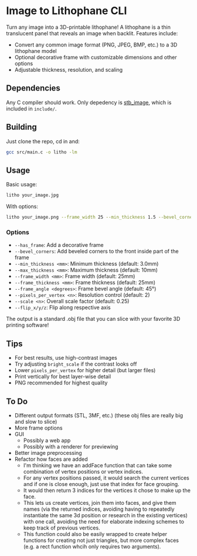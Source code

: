 # Image to Lithophane CLI 

Turn any image into a 3D-printable lithophane! A lithophane is a thin translucent panel that reveals an image when backlit. Features include:
- Convert any common image format (PNG, JPEG, BMP, etc.) to a 3D lithophane model
- Optional decorative frame with customizable dimensions and other options
- Adjustable thickness, resolution, and scaling

## Dependencies
Any C compiler should work. Only depedency is [stb_image](https://github.com/nothings/stb), which is included in `include/`.

## Building
Just clone the repo, cd in and:
```bash
gcc src/main.c -o litho -lm
```

## Usage
Basic usage:
```bash
litho your_image.jpg
```

With options:
```bash
litho your_image.png --frame_width 25 --min_thickness 1.5 --bevel_corners -o output.obj
```

### Options
- `--has_frame`: Add a decorative frame
- `--bevel_corners`: Add beveled corners to the front inside part of the frame
- `--min_thickness <mm>`: Minimum thickness (default: 3.0mm)
- `--max_thickness <mm>`: Maximum thickness (default: 10mm)
- `--frame_width <mm>`: Frame width (default: 25mm)
- `--frame_thickness <mm>`: Frame thickness (default: 25mm)
- `--frame_angle <degrees>`: Frame bevel angle (default: 45°)
- `--pixels_per_vertex <n>`: Resolution control (default: 2)
- `--scale <n>`: Overall scale factor (default: 0.25)
- `--flip_x/y/z`: Flip along respective axis

The output is a standard .obj file that you can slice with your favorite 3D printing software!

## Tips
- For best results, use high-contrast images
- Try adjusting `bright_scale` if the contrast looks off
- Lower `pixels_per_vertex` for higher detail (but larger files)
- Print vertically for best layer-wise detail
- PNG recommended for highest quality

## To Do
- Different output formats (STL, 3MF, etc.) (these obj files are really big and slow to slice)
- More frame options
- GUI
    - Possibly a web app
    - Possibly with a renderer for previewing
- Better image preprocessing
- Refactor how faces are added
    - I'm thinking we have an addFace function that can take some combination of vertex positions or vertex indices.
    - For any vertex positions passed, it would search the current vertices and if one is close enough, just use that index for face grouping.
    - It would then return 3 indices for the vertices it chose to make up the face.
    - This lets us create vertices, join them into faces, and give them names (via the returned indices, avoiding having to repeatedly instantiate the same 3d position or research in the existing vertices) with one call, avoiding the need for elaborate indexing schemes to keep track of previous vertices.
    - This function could also be easily wrapped to create helper functions for creating not just triangles, but more complex faces (e.g. a rect function whcih only requires two arguments).
